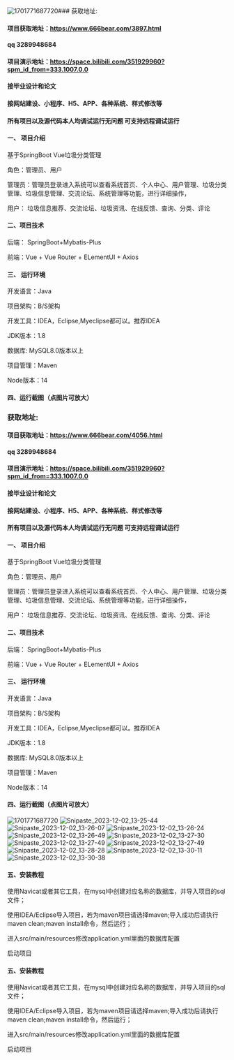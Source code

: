 ![1701771687720](https://github.com/666bears/part-time/assets/143094776/e7317387-7650-4669-a1e8-bd309fd91ac8)### 获取地址:
#### 项目获取地址：https://www.666bear.com/3897.html
#### qq 3289948684
#### 项目演示地址：https://space.bilibili.com/351929960?spm_id_from=333.1007.0.0
#### 接毕业设计和论文
#### 接网站建设、小程序、H5、APP、各种系统、样式修改等

#### 所有项目以及源代码本人均调试运行无问题 可支持远程调试运行

#### 一、 项目介绍
基于SpringBoot Vue垃圾分类管理

角色：管理员、用户

管理员：管理员登录进入系统可以查看系统首页、个人中心、用户管理、垃圾分类管理、垃圾信息管理、交流论坛、系统管理等功能，进行详细操作，

用户： 垃圾信息推荐、交流论坛、垃圾资讯、在线反馈、查询、分类、评论
#### 二、项目技术
后端： SpringBoot+Mybatis-Plus

前端：Vue + Vue Router + ELementUI + Axios

#### 三、 运行环境
开发语言：Java

项目架构：B/S架构

开发工具：IDEA，Eclipse,Myeclipse都可以。推荐IDEA

JDK版本：1.8

数据库: MySQL8.0版本以上

项目管理：Maven

Node版本：14
#### 四、运行截图（点图片可放大）

### 获取地址:
#### 项目获取地址：https://www.666bear.com/4056.html
#### qq 3289948684
#### 项目演示地址：https://space.bilibili.com/351929960?spm_id_from=333.1007.0.0
#### 接毕业设计和论文
#### 接网站建设、小程序、H5、APP、各种系统、样式修改等

#### 所有项目以及源代码本人均调试运行无问题 可支持远程调试运行

#### 一、 项目介绍
基于SpringBoot Vue垃圾分类管理

角色：管理员、用户

管理员：管理员登录进入系统可以查看系统首页、个人中心、用户管理、垃圾分类管理、垃圾信息管理、交流论坛、系统管理等功能，进行详细操作，

用户： 垃圾信息推荐、交流论坛、垃圾资讯、在线反馈、查询、分类、评论
#### 二、项目技术
后端： SpringBoot+Mybatis-Plus

前端：Vue + Vue Router + ELementUI + Axios

#### 三、 运行环境
开发语言：Java

项目架构：B/S架构

开发工具：IDEA，Eclipse,Myeclipse都可以。推荐IDEA

JDK版本：1.8

数据库: MySQL8.0版本以上

项目管理：Maven

Node版本：14
#### 四、运行截图（点图片可放大）

![1701771687720](https://github.com/666bears/part-time/assets/143094776/f57d90ad-2364-4427-9e65-37265fb29346)
![Snipaste_2023-12-02_13-25-44](https://github.com/666bears/part-time/assets/143094776/fc184b19-528a-40a3-b981-7b0c6dc53087)
![Snipaste_2023-12-02_13-26-07](https://github.com/666bears/part-time/assets/143094776/1c527604-08ea-46a3-b174-96bbb48f0674)
![Snipaste_2023-12-02_13-26-24](https://github.com/666bears/part-time/assets/143094776/20e623c7-655e-47df-99fb-32cad3e6f3c6)
![Snipaste_2023-12-02_13-26-49](https://github.com/666bears/part-time/assets/143094776/728b31b1-1681-48e2-8ff7-f3df18c14e7f)
![Snipaste_2023-12-02_13-27-30](https://github.com/666bears/part-time/assets/143094776/8adac1f0-799b-4385-8ddc-792c6e42f6de)
![Snipaste_2023-12-02_13-27-49](https://github.com/666bears/part-time/assets/143094776/bcbae3dc-fd6a-48cf-9ad9-4531712b972e)
![Snipaste_2023-12-02_13-27-49](https://github.com/666bears/part-time/assets/143094776/90139f41-1834-46aa-be00-ef8d3f9494af)
![Snipaste_2023-12-02_13-28-28](https://github.com/666bears/part-time/assets/143094776/c3cd3f2f-08bb-4883-956f-578c573d5505)
![Snipaste_2023-12-02_13-30-11](https://github.com/666bears/part-time/assets/143094776/f8c9d520-00d0-43f1-93d4-7c6e14f13e1b)
![Snipaste_2023-12-02_13-30-38](https://github.com/666bears/part-time/assets/143094776/98f29f79-7198-422b-9adc-9b50d4558c11)



#### 五、安装教程


使用Navicat或者其它工具，在mysql中创建对应名称的数据库，并导入项目的sql文件；

使用IDEA/Eclipse导入项目，若为maven项目请选择maven;导入成功后请执行maven clean;maven install命令，然后运行；

进入src/main/resources修改application.yml里面的数据库配置

启动项目









#### 五、安装教程
使用Navicat或者其它工具，在mysql中创建对应名称的数据库，并导入项目的sql文件；

使用IDEA/Eclipse导入项目，若为maven项目请选择maven;导入成功后请执行maven clean;maven install命令，然后运行；

进入src/main/resources修改application.yml里面的数据库配置

启动项目





